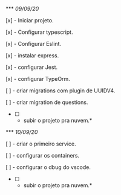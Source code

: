 *** *09/09/20*

[x] - Iniciar projeto.

[x] - Configurar typescript.

[x] - Configurar Eslint.

[x] - instalar express.

[x] - configurar Jest.

[x] - configurar TypeOrm.

[ ] - criar migrations com plugin de UUIDV4.

[ ] - criar migration de questions.

*[ ] - subir o projeto pra nuvem.*


*** *10/09/20*

[ ] - criar o primeiro service.

[ ] - configurar os containers.

[ ] - configurar o dbug do vscode.

*[ ] - subir o projeto pra nuvem.*
